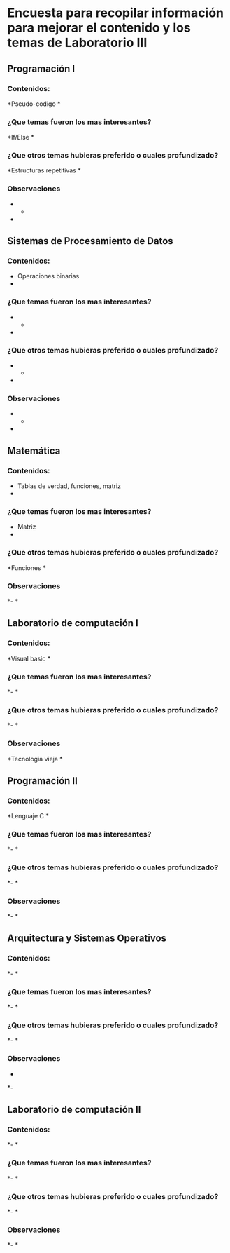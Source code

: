 # Encuesta para recopilar información para mejorar el contenido y los temas de Laboratorio III 
## Programación I 
### Contenidos:
*Pseudo-codigo
*
### ¿Que temas fueron los mas interesantes?
*If/Else
*
### ¿Que otros temas hubieras preferido o cuales profundizado?
*Estructuras repetitivas
*
### Observaciones 
* -
*
## Sistemas de Procesamiento de Datos
### Contenidos:
* Operaciones binarias
*
### ¿Que temas fueron los mas interesantes?
* -
*
### ¿Que otros temas hubieras preferido o cuales profundizado?
* -
*
### Observaciones 
* -
*

## Matemática
### Contenidos:
* Tablas de verdad, funciones, matriz
*
### ¿Que temas fueron los mas interesantes?
* Matriz
*
### ¿Que otros temas hubieras preferido o cuales profundizado?
*Funciones
*
### Observaciones 
*-
*

## Laboratorio de computación I
### Contenidos:
*Visual basic
*
### ¿Que temas fueron los mas interesantes?
*-
*
### ¿Que otros temas hubieras preferido o cuales profundizado?
*-
*
### Observaciones 
*Tecnologia vieja
*

## Programación II
### Contenidos:
*Lenguaje C
*
### ¿Que temas fueron los mas interesantes?
*-
*
### ¿Que otros temas hubieras preferido o cuales profundizado?
*-
*
### Observaciones 
*-
*

## Arquitectura y Sistemas Operativos
### Contenidos:
*-
*
### ¿Que temas fueron los mas interesantes?
*-
*
### ¿Que otros temas hubieras preferido o cuales profundizado?
*-
*
### Observaciones 
*
*-

## Laboratorio de computación II
### Contenidos:
*-
*
### ¿Que temas fueron los mas interesantes?
*-
*
### ¿Que otros temas hubieras preferido o cuales profundizado?
*-
*
### Observaciones 
*-
*

